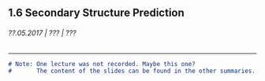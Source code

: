 ## 1.6 Secondary Structure Prediction

###### ??.05.2017 \| ??? \| ???

---

```markdown
# Note: One lecture was not recorded. Maybe this one? 
#       The content of the slides can be found in the other summaries.
```



